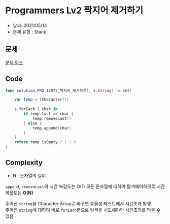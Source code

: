 # Programmers Lv2 짝지어 제거하기

- 날짜: 2021/05/14
- 문제 유형 : Stack

## 문제
[문제 링크](https://programmers.co.kr/learn/courses/30/lessons/12973)

## Code
```swift
func solution_PRO_12973_짝지어_제거하기(_ s:String) -> Int{

    var temp = [Character]()
    
    s.forEach { char in
        if temp.last == char {
            temp.removeLast()
        } else {
            temp.append(char)
        }
    }
    return temp.isEmpty ? 1 : 0
}
```

## Complexity
- N : 문자열의 길이

`append`, `removeLast`의 시간 복잡도는 O(1)
모든 문자열에 대하여 탐색해야하므로 시간복잡도는 **O(N)**

주어진 `string`을 Character Array로 바꾸면 효율성 테스트에서 시간초과 발생  
주어진 `string`에 대하여 바로 `forEach`문으로 탐색을 시도해야만 시간초과를 막을 수 있음